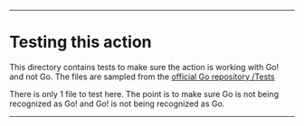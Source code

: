 
***

# Testing this action

This directory contains tests to make sure the action is working with Go! and not Go. The files are sampled from the [official Go repository /Tests](https://github.com/golang/go/blob/master/test/fibo.go)

There is only 1 file to test here. The point is to make sure Go is not being recognized as Go! and Go! is not being recognized as Go.

***
